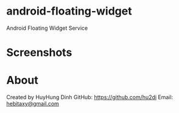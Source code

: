 # android-floating-widget
Android Floating Widget Service

# Screenshots

# About
Created by HuyHung Dinh
GitHub: https://github.com/hu2di
Email: hebitaxy@gmail.com
